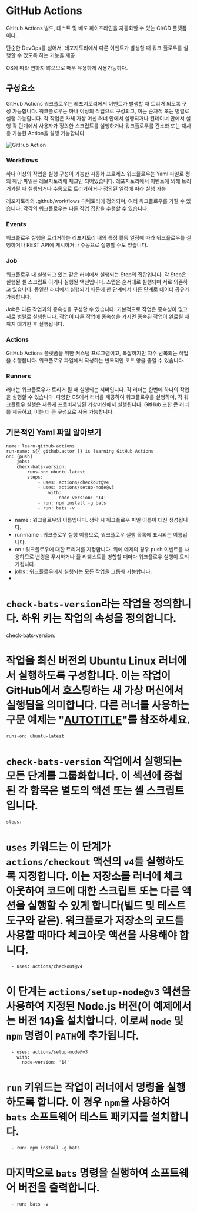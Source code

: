 # GitHub Actions

GitHub Actions 빌드, 테스트 및 배포 파이프라인을 자동화할 수 있는 CI/CD 플랫폼이다.

단순한 DevOps를 넘어서, 레포지토리에서 다른 이벤트가 발생할 때 워크 플로우를 실행할 수 있도록 하는 기능을 제공

OS에 따라 변하지 않으므로 매우 유용하게 사용가능하다.

## 구성요소

GitHub Actions 워크플로우는 레포지토리에서 이벤트가 발생할 때 트리거 되도록 구성 가능합니다.
워크플로우는 하나 이상의 작업으로 구성되고, 이는 순차적 또는 병렬로 실행 가능합니다.
각 작업은 자체 가상 머신 러너 안에서 실행되거나 컨테이너 안에서 실행
각 단계에서 사용자가 정의한 스크립트를 실행하거나 워크플로우를 간소화 또는 재사용 가능한 Action을 실행 가능합니다.

![GitHub Action](https://docs.github.com/assets/cb-25535/mw-1440/images/help/actions/overview-actions-simple.webp)

### Workflows

하나 이상의 작업을 실행 구성이 가능한 자동화 프로세스
워크플로우는 Yaml 파일로 정의
해당 파일은 레보지토리에 체크인 되어있습니다.
레포지토리에서 이벤트에 의해 트리거가될 때 실행되거나 수동으로 트리거하거나 정의된 일정에 따라 실행 가능

레포지토리의 .github/workflows 디렉토리에 정의되며, 여러 워크플로우를 가질 수 있습니다.
각각의 워크플로우는 다른 작업 집합을 수행할 수 있습니다.

### Events

워크플로우 실행을 트리거하는 리포지토리 내의 특정 활동
일정에 따라 워크플로우를 실행하거나 REST API에 게시하거나 수동으로 실행할 수도 있습니다.

### Job

워크플로우 내 실행되고 있는 같은 러너에서 실행되는 Step의 집합입니다.
각 Step은 실행될 셸 스크립트 이거나 실행될 액션입니다.
스텝은 순서대로 실행되며 서로 의존하고 있습니다.
동일한 러너에서 실행되기 때문에 한 단계에서 다른 단계로 데이터 공유가 가능합니다.

Job은 다른 작업과의 종속성을 구성할 수 있습니다.
기본적으로 작업은 종속성이 없고 서로 병렬로 실행됩니다.
작업이 다른 작업에 종속성을 가지면 종속된 작업이 완료될 때까지 대기한 후 실행됩니다.

### Actions

GitHub Actions 플랫폼을 위한 커스텀 프로그램이고, 복잡하지만 자주 반복되는 작업을 수행합니다.
워크플로우 파일에서 작성하는 반복적인 코드 양을 줄일 수 있습니다.

### Runners

러너는 워크플로우가 트리거 될 때 실행되는 서버입니다.
각 러너는 한번에 하나의 작업을 실행할 수 있습니다.
다양한 OS에서 러너를 제공하여 워크플로우를 실행하며, 각 워크플로우 실행은 새롭게 프로비저닝된 가상머신에서 실행됩니다.
GitHub 또한 큰 러너를 제공하고, 이는 더 큰 구성으로 사용 가능합니다.

## 기본적인 Yaml 파일 알아보기

```
name: learn-github-actions
run-name: ${{ github.actor }} is learning GitHub Actions
on: [push]
	jobs:
	check-bats-version:
		runs-on: ubuntu-latest
	    steps:
		    - uses: actions/checkout@v4
		    - uses: actions/setup-node@v3
		        with:
			        node-version: '14'
			- run: npm install -g bats
		    - run: bats -v

```

- name : 워크플로우의 이름입니다. 생략 시 워크플로우 파일 이름이 대신 생성됩니다.
- run-name : 워크플로우 실행 이름으로, 워크플로우 실행 목록에 표시되는 이름입니다.
- on : 워크플로우에 대한 트리거를 지정합니다. 위에 예제의 경우 push 이벤트를 사용하므로 변경을 푸시하거나 풀 리퀘스트를 병합할 때마다 워크플로우 실행이 트리거됩니다.
- jobs : 워크플로우에서 실행되는 모든 작업을 그룹화 가능합니다.
- 

# `check-bats-version`라는 작업을 정의합니다. 하위 키는 작업의 속성을 정의합니다.
  check-bats-version:

# 작업을 최신 버전의 Ubuntu Linux 러너에서 실행하도록 구성합니다. 이는 작업이 GitHub에서 호스팅하는 새 가상 머신에서 실행됨을 의미합니다. 다른 러너를 사용하는 구문 예제는 "[AUTOTITLE](/actions/reference/workflow-syntax-for-github-actions#jobsjob_idruns-on)"를 참조하세요.
    runs-on: ubuntu-latest

# `check-bats-version` 작업에서 실행되는 모든 단계를 그룹화합니다. 이 섹션에 중첩된 각 항목은 별도의 액션 또는 셸 스크립트입니다.
    steps:

# `uses` 키워드는 이 단계가 `actions/checkout` 액션의 `v4`를 실행하도록 지정합니다. 이는 저장소를 러너에 체크아웃하여 코드에 대한 스크립트 또는 다른 액션을 실행할 수 있게 합니다(빌드 및 테스트 도구와 같은). 워크플로가 저장소의 코드를 사용할 때마다 체크아웃 액션을 사용해야 합니다.
      - uses: actions/checkout@v4

# 이 단계는 `actions/setup-node@v3` 액션을 사용하여 지정된 Node.js 버전(이 예제에서는 버전 14)을 설치합니다. 이로써 `node` 및 `npm` 명령이 `PATH`에 추가됩니다.
      - uses: actions/setup-node@v3
        with:
          node-version: '14'

# `run` 키워드는 작업이 러너에서 명령을 실행하도록 합니다. 이 경우 `npm`을 사용하여 `bats` 소프트웨어 테스트 패키지를 설치합니다.
      - run: npm install -g bats

# 마지막으로 `bats` 명령을 실행하여 소프트웨어 버전을 출력합니다.
      - run: bats -v

